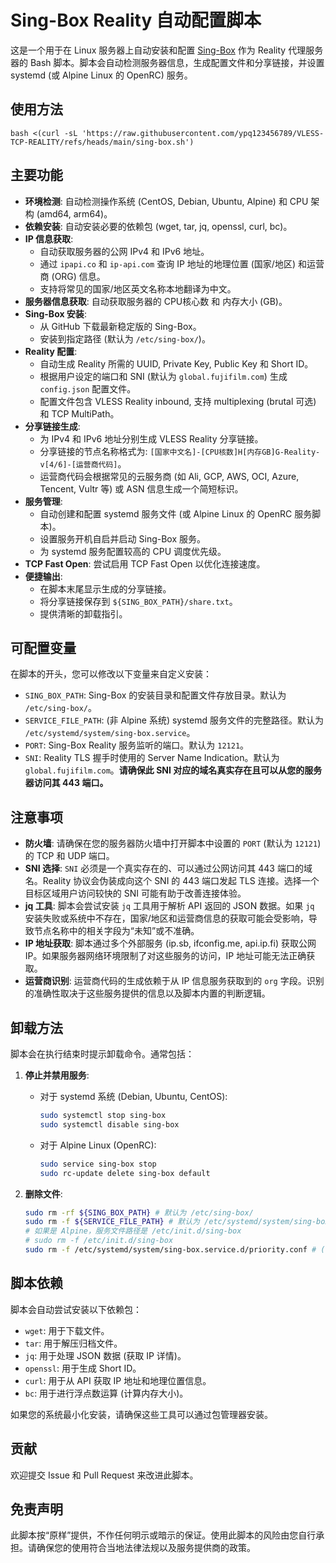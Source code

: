 # Sing-Box Reality 自动配置脚本

这是一个用于在 Linux 服务器上自动安装和配置 [Sing-Box](https://sing-box.sagernet.org/) 作为 Reality 代理服务器的 Bash 脚本。脚本会自动检测服务器信息，生成配置文件和分享链接，并设置 systemd (或 Alpine Linux 的 OpenRC) 服务。
## 使用方法


    bash <(curl -sL 'https://raw.githubusercontent.com/ypq123456789/VLESS-TCP-REALITY/refs/heads/main/sing-box.sh')

## 主要功能

* **环境检测**: 自动检测操作系统 (CentOS, Debian, Ubuntu, Alpine) 和 CPU 架构 (amd64, arm64)。
* **依赖安装**: 自动安装必要的依赖包 (wget, tar, jq, openssl, curl, bc)。
* **IP 信息获取**:
    * 自动获取服务器的公网 IPv4 和 IPv6 地址。
    * 通过 `ipapi.co` 和 `ip-api.com` 查询 IP 地址的地理位置 (国家/地区) 和运营商 (ORG) 信息。
    * 支持将常见的国家/地区英文名称本地翻译为中文。
* **服务器信息获取**: 自动获取服务器的 CPU核心数 和 内存大小 (GB)。
* **Sing-Box 安装**:
    * 从 GitHub 下载最新稳定版的 Sing-Box。
    * 安装到指定路径 (默认为 `/etc/sing-box/`)。
* **Reality 配置**:
    * 自动生成 Reality 所需的 UUID, Private Key, Public Key 和 Short ID。
    * 根据用户设定的端口和 SNI (默认为 `global.fujifilm.com`) 生成 `config.json` 配置文件。
    * 配置文件包含 VLESS Reality inbound, 支持 multiplexing (brutal 可选) 和 TCP MultiPath。
* **分享链接生成**:
    * 为 IPv4 和 IPv6 地址分别生成 VLESS Reality 分享链接。
    * 分享链接的节点名称格式为: `[国家中文名]-[CPU核数]H[内存GB]G-Reality-v[4/6]-[运营商代码]`。
    * 运营商代码会根据常见的云服务商 (如 Ali, GCP, AWS, OCI, Azure, Tencent, Vultr 等) 或 ASN 信息生成一个简短标识。
* **服务管理**:
    * 自动创建和配置 systemd 服务文件 (或 Alpine Linux 的 OpenRC 服务脚本)。
    * 设置服务开机自启并启动 Sing-Box 服务。
    * 为 systemd 服务配置较高的 CPU 调度优先级。
* **TCP Fast Open**: 尝试启用 TCP Fast Open 以优化连接速度。
* **便捷输出**:
    * 在脚本末尾显示生成的分享链接。
    * 将分享链接保存到 `${SING_BOX_PATH}/share.txt`。
    * 提供清晰的卸载指引。

## 可配置变量

在脚本的开头，您可以修改以下变量来自定义安装：

* `SING_BOX_PATH`: Sing-Box 的安装目录和配置文件存放目录。默认为 `/etc/sing-box/`。
* `SERVICE_FILE_PATH`: (非 Alpine 系统) systemd 服务文件的完整路径。默认为 `/etc/systemd/system/sing-box.service`。
* `PORT`: Sing-Box Reality 服务监听的端口。默认为 `12121`。
* `SNI`: Reality TLS 握手时使用的 Server Name Indication。默认为 `global.fujifilm.com`。**请确保此 SNI 对应的域名真实存在且可以从您的服务器访问其 443 端口。**



## 注意事项

* **防火墙**: 请确保在您的服务器防火墙中打开脚本中设置的 `PORT` (默认为 `12121`) 的 TCP 和 UDP 端口。
* **SNI 选择**: `SNI` 必须是一个真实存在的、可以通过公网访问其 443 端口的域名。Reality 协议会伪装成向这个 SNI 的 443 端口发起 TLS 连接。选择一个目标区域用户访问较快的 SNI 可能有助于改善连接体验。
* **jq 工具**: 脚本会尝试安装 `jq` 工具用于解析 API 返回的 JSON 数据。如果 `jq` 安装失败或系统中不存在，国家/地区和运营商信息的获取可能会受影响，导致节点名称中的相关字段为“未知”或不准确。
* **IP 地址获取**: 脚本通过多个外部服务 (ip.sb, ifconfig.me, api.ip.fi) 获取公网 IP。如果服务器网络环境限制了对这些服务的访问，IP 地址可能无法正确获取。
* **运营商识别**: 运营商代码的生成依赖于从 IP 信息服务获取到的 `org` 字段。识别的准确性取决于这些服务提供的信息以及脚本内置的判断逻辑。

## 卸载方法

脚本会在执行结束时提示卸载命令。通常包括：

1.  **停止并禁用服务**:
    * 对于 systemd 系统 (Debian, Ubuntu, CentOS):
        ```bash
        sudo systemctl stop sing-box
        sudo systemctl disable sing-box
        ```
    * 对于 Alpine Linux (OpenRC):
        ```bash
        sudo service sing-box stop
        sudo rc-update delete sing-box default
        ```

2.  **删除文件**:
    ```bash
    sudo rm -rf ${SING_BOX_PATH} # 默认为 /etc/sing-box/
    sudo rm -f ${SERVICE_FILE_PATH} # 默认为 /etc/systemd/system/sing-box.service (非Alpine)
    # 如果是 Alpine，服务文件路径是 /etc/init.d/sing-box
    # sudo rm -f /etc/init.d/sing-box
    sudo rm -f /etc/systemd/system/sing-box.service.d/priority.conf # (非Alpine)
    ```

## 脚本依赖

脚本会自动尝试安装以下依赖包：

* `wget`: 用于下载文件。
* `tar`: 用于解压归档文件。
* `jq`: 用于处理 JSON 数据 (获取 IP 详情)。
* `openssl`: 用于生成 Short ID。
* `curl`: 用于从 API 获取 IP 地址和地理位置信息。
* `bc`: 用于进行浮点数运算 (计算内存大小)。

如果您的系统最小化安装，请确保这些工具可以通过包管理器安装。

## 贡献

欢迎提交 Issue 和 Pull Request 来改进此脚本。

## 免责声明

此脚本按“原样”提供，不作任何明示或暗示的保证。使用此脚本的风险由您自行承担。请确保您的使用符合当地法律法规以及服务提供商的政策。
